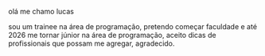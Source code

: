 olá me chamo lucas 

sou um trainee na área de programação, pretendo começar faculdade e até 2026 me tornar júnior na área de programação,
aceito dicas de profissionais que possam me agregar, agradecido.
